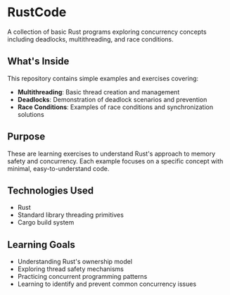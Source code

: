 # RustCode

A collection of basic Rust programs exploring concurrency concepts including deadlocks, multithreading, and race conditions.

## What's Inside

This repository contains simple examples and exercises covering:

- **Multithreading**: Basic thread creation and management
- **Deadlocks**: Demonstration of deadlock scenarios and prevention
- **Race Conditions**: Examples of race conditions and synchronization solutions

## Purpose

These are learning exercises to understand Rust's approach to memory safety and concurrency. Each example focuses on a specific concept with minimal, easy-to-understand code.

## Technologies Used

- Rust
- Standard library threading primitives
- Cargo build system

## Learning Goals

- Understanding Rust's ownership model
- Exploring thread safety mechanisms
- Practicing concurrent programming patterns
- Learning to identify and prevent common concurrency issues
